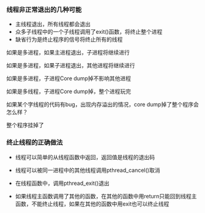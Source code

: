 ### 线程非正常退出的几种可能
- 主线程退出，所有线程都会退出
- 众多子线程中的一个子线程调用了exit()函数，将终止整个进程
- 缺省行为是终止程序的信号将终止所有的线程

如果是多进程，如果主进程退出，子进程将继续进行

如果是多进程，如果子进程退出，其他进程将继续进行

如果是多进程，子进程Core dump掉不影响其他进程

如果是多线程，子进程Core dump掉，整个进程玩完

如果某个字线程的代码有bug，出现内存溢出的情况，core dump掉了整个程序会怎么样？

整个程序挂掉了


### 终止线程的正确做法
- 线程可以简单的从线程函数中返回，返回值是线程的退出码

- 线程可以被同一进程中的其他线程调用pthread_cancel()取消
- 在线程函数中，调用pthread_exit()退出
- 如果线程主函数调用了其他的函数，在其他的函数中用return只能回到线程主函数，不能终止线程，如果在其他的函数中用exit也可以终止线程